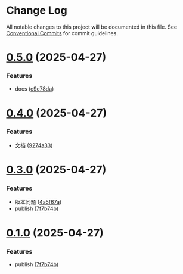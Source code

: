 # Change Log

All notable changes to this project will be documented in this file.
See [Conventional Commits](https://conventionalcommits.org) for commit guidelines.

# [0.5.0](https://github.com/Yicoding/qiankun-vite/compare/@enode/qiankun-mic-template@0.4.0...@enode/qiankun-mic-template@0.5.0) (2025-04-27)

### Features

- docs ([c9c78da](https://github.com/Yicoding/qiankun-vite/commit/c9c78dae89438444707a059b5a159df79caa978a))

# [0.4.0](https://github.com/Yicoding/qiankun-vite/compare/@enode/qiankun-mic-template@0.3.0...@enode/qiankun-mic-template@0.4.0) (2025-04-27)

### Features

- 文档 ([9274a33](https://github.com/Yicoding/qiankun-vite/commit/9274a33b42fd4fff6bebb0f2ed42fb9d83e2871b))

# [0.3.0](https://github.com/Yicoding/qiankun-vite/compare/@enode/qiankun-mic-template@0.2.0...@enode/qiankun-mic-template@0.3.0) (2025-04-27)

### Features

- 版本问题 ([4a5f67a](https://github.com/Yicoding/qiankun-vite/commit/4a5f67a6d507e6c5884a47ac274ce0a1233e3c71))
- publish ([7f7b74b](https://github.com/Yicoding/qiankun-vite/commit/7f7b74b4d714ad52766e8fb5b12775090b7080a4))

# [0.1.0](https://github.com/Yicoding/qiankun-vite/compare/@enode/qiankun-mic-template@0.2.0...@enode/qiankun-mic-template@0.1.0) (2025-04-27)

### Features

- publish ([7f7b74b](https://github.com/Yicoding/qiankun-vite/commit/7f7b74b4d714ad52766e8fb5b12775090b7080a4))
